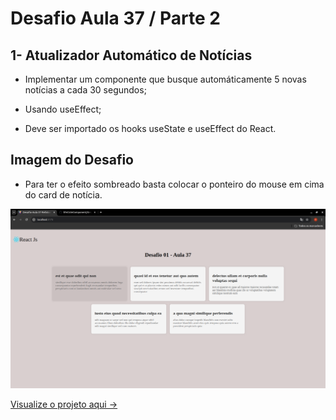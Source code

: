 # Desafio Aula 37 / Parte 2

## 1- Atualizador Automático de Notícias

- Implementar um componente que busque automáticamente 5 novas notícias a cada 30 segundos;

- Usando useEffect;

- Deve ser importado os hooks useState e useEffect do React.

## Imagem do Desafio
- Para ter o efeito sombreado basta colocar o ponteiro do mouse em cima do card de notícia.

![](./src/assets/img-readme1.png)

[Visualize o projeto aqui ->](https://life-cicle-component-qeiz.vercel.app/)